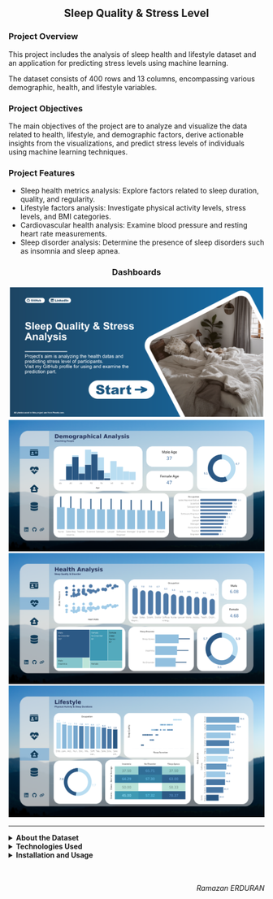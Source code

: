 <h2 align="center"> Sleep Quality & Stress Level</h2>

### Project Overview
This project includes the analysis of sleep health and lifestyle dataset and an application for predicting stress levels using machine learning.

The dataset consists of 400 rows and 13 columns, encompassing various demographic, health, and lifestyle variables.

### Project Objectives
The main objectives of the project are to analyze and visualize the data related to health, lifestyle, and demographic factors, derive actionable insights from the visualizations, and predict stress levels of individuals using machine learning techniques.

### Project Features
- Sleep health metrics analysis: Explore factors related to sleep duration, quality, and regularity.
- Lifestyle factors analysis: Investigate physical activity levels, stress levels, and BMI categories.
- Cardiovascular health analysis: Examine blood pressure and resting heart rate measurements.
- Sleep disorder analysis: Determine the presence of sleep disorders such as insomnia and sleep apnea.

<h3 align="center">Dashboards</h3>

[![Overview](./Imgs/Homepage.png)](https://public.tableau.com/app/profile/ramazan.erduran1816/viz/StressLevelHealth/Overview)
[![Dashboard1](./Imgs/Demography.png)](https://public.tableau.com/app/profile/ramazan.erduran1816/viz/StressLevelHealth/Overview)
[![Dashboard2](./Imgs/Health.png)](https://public.tableau.com/app/profile/ramazan.erduran1816/viz/StressLevelHealth/Overview)
[![Dashboard3](./Imgs/Lifestyle.png)](https://public.tableau.com/app/profile/ramazan.erduran1816/viz/StressLevelHealth/Overview)


---

<details>
    <summary align="left">
            <b>About the Dataset</b>
    </summary>
    
The dataset consists of 400 rows and 13 columns, containing various variables related to sleep health and lifestyle. The columns and their descriptions are as follows:

1. Person ID: Unique identifier for each individual.
2. Gender: Gender of the person (Male/Female).
3. Age: Age of the person in years.
4. Occupation: Person's occupation or profession.
5. Sleep Duration (hours): Number of hours slept by the person in a day.
6. Sleep Quality (scale: 1-10): Subjective evaluation of sleep quality on a scale from 1 to 10.
7. Physical Activity Level (minutes/day): Number of minutes spent on daily physical activity.
8. Stress Level (scale: 1-10): Subjective evaluation of stress level on a scale from 1 to 10.
9. BMI Category: BMI category of the person (e.g., Underweight, Normal, Overweight).
10. Blood Pressure (systolic/diastolic): Measurement of blood pressure represented through diastolic over systolic pressure.
11. Resting Heart Rate (bpm): Resting heart rate of the person in beats per minute.
12. Daily Steps: Number of steps taken by the person in a day.
13. Sleep Disorder: Presence or absence of a sleep disorder in the person (None, Insomnia, Sleep Apnea).

</details>

<details>
    <summary align="left">
            <b>Technologies Used</b>
    </summary>

- **Data Visualization:** Tableau was used to create visualizations under the headings of demographics, health, and lifestyle.
- **Data Analysis:** Python and Jupyter Notebook were used to analyze the dataset and perform exploratory data analysis (EDA).
- **Machine Learning:** Machine learning and deep learning techniques were applied on the dataset to predict stress levels.
- **Application Development:** Streamlit was used to develop the stress level prediction application.

</details>


<details>
    <summary align="left">
            <b>Installation and Usage</b>
    </summary>
    
PASS

</details>

<br>
<br>
<p align="right">
<i>Ramazan ERDURAN</i>
</p>
